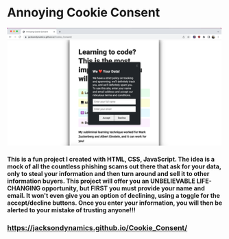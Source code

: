 # Annoying Cookie Consent

<img src="images/screenshot.png" width="500px">

#### This is a fun project I created with HTML, CSS, JavaScript.  The idea is a mock of all the countless phishing scams out there that ask for your data, only to steal your information and then turn around and sell it to other information buyers.  This project will offer you an UNBELIEVABLE LIFE-CHANGING opportunity, but FIRST you must provide your name and email.  It won't even give you an option of declining, using a toggle for the accept/decline buttons.  Once you enter your information, you will then be alerted to your mistake of trusting anyone!!! 

### https://jacksondynamics.github.io/Cookie_Consent/

